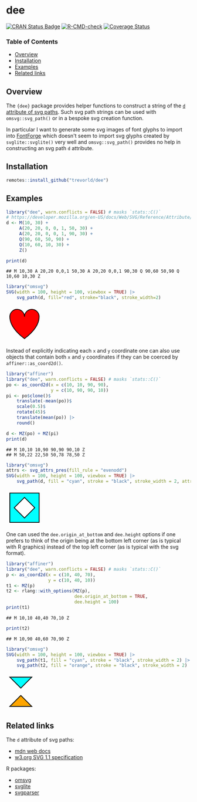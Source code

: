 # dee

[![CRAN Status Badge](https://www.r-pkg.org/badges/version/dee)](https://cran.r-project.org/package=dee)
[![R-CMD-check](https://github.com/trevorld/dee/actions/workflows/R-CMD-check.yaml/badge.svg?branch=main)](https://github.com/trevorld/dee/actions)
[![Coverage Status](https://codecov.io/gh/trevorld/dee/branch/main/graph/badge.svg)](https://app.codecov.io/gh/trevorld/dee)

### Table of Contents

* [Overview](#overview)
* [Installation](#installation)
* [Examples](#examples)
* [Related links](#related)



## <a name="overview">Overview</a>

The `{dee}` package provides helper functions to construct a string of the [`d` attribute of svg paths](https://developer.mozilla.org/en-US/docs/Web/SVG/Reference/Attribute/d).  Such svg path strings can be used with `omsvg::svg_path()` or in a bespoke svg creation function.

In particular I want to generate some svg images of font glyphs to import into [FontForge](https://fontforge.org/docs/index.html) which doesn't seem to import svg glyphs created by `svglite::svglite()` very well and `omsvg::svg_path()` provides no help in constructing an svg path `d` attribute.

## <a name="installation">Installation</a>

```r
remotes::install_github("trevorld/dee")
```

## <a name="examples">Examples</a>


``` r
library("dee", warn.conflicts = FALSE) # masks `stats::C()`
# https://developer.mozilla.org/en-US/docs/Web/SVG/Reference/Attribute/d#example
d <- M(10, 30) +
     A(20, 20, 0, 0, 1, 50, 30) +
     A(20, 20, 0, 0, 1, 90, 30) +
     Q(90, 60, 50, 90) +
     Q(10, 60, 10, 30) +
     Z()

print(d)
```

```
## M 10,30 A 20,20 0,0,1 50,30 A 20,20 0,0,1 90,30 Q 90,60 50,90 Q 10,60 10,30 Z
```


``` r
library("omsvg")
SVG(width = 100, height = 100, viewbox = TRUE) |>
    svg_path(d, fill="red", stroke="black", stroke_width=2)
```

<!--html_preserve--><svg width="100" height="100" viewBox="0 0 100 100">
  <path d="M 10,30 A 20,20 0,0,1 50,30 A 20,20 0,0,1 90,30 Q 90,60 50,90 Q 10,60 10,30 Z" stroke="black" stroke-width="2" fill="red"/>
</svg><!--/html_preserve-->

Instead of explicitly indicating each `x` and `y` coordinate one
can also use objects that contain both `x` and `y` coordinates
if they can be coerced by `affiner::as_coord2d()`.


``` r
library("affiner")
library("dee", warn.conflicts = FALSE) # masks `stats::C()`
po <- as_coord2d(x = c(10, 10, 90, 90),
                 y = c(10, 90, 90, 10))
pi <- po$clone()$
    translate(-mean(po))$
    scale(0.5)$
    rotate(45)$
    translate(mean(po)) |>
    round()

d <- MZ(po) + MZ(pi)
print(d)
```

```
## M 10,10 10,90 90,90 90,10 Z 
## M 50,22 22,50 50,78 78,50 Z
```


``` r
library("omsvg")
attrs <- svg_attrs_pres(fill_rule = "evenodd")
SVG(width = 100, height = 100, viewbox = TRUE) |>
    svg_path(d, fill = "cyan", stroke = "black", stroke_width = 2, attrs = attrs)
```

<!--html_preserve--><svg width="100" height="100" viewBox="0 0 100 100">
  <path d="M 10,10 10,90 90,90 90,10 Z M 50,22 22,50 50,78 78,50 Z" stroke="black" stroke-width="2" fill="cyan" fill-rule="evenodd"/>
</svg><!--/html_preserve-->

One can used the `dee.origin_at_bottom` and `dee.height` options if one
prefers to think of the origin being at the bottom left corner (as is typical
with R graphics) instead of the top left corner (as is typical with the svg format).


``` r
library("affiner")
library("dee", warn.conflicts = FALSE) # masks `stats::C()`
p <- as_coord2d(x = c(10, 40, 70),
                y = c(10, 40, 10))
t1 <- MZ(p)
t2 <- rlang::with_options(MZ(p),
                          dee.origin_at_bottom = TRUE,
                          dee.height = 100)
print(t1)
```

```
## M 10,10 40,40 70,10 Z
```

``` r
print(t2)
```

```
## M 10,90 40,60 70,90 Z
```


``` r
library("omsvg")
SVG(width = 100, height = 100, viewbox = TRUE) |>
    svg_path(t1, fill = "cyan", stroke = "black", stroke_width = 2) |>
    svg_path(t2, fill = "orange", stroke = "black", stroke_width = 2)
```

<!--html_preserve--><svg width="100" height="100" viewBox="0 0 100 100">
  <path d="M 10,10 40,40 70,10 Z" stroke="black" stroke-width="2" fill="cyan"/>
  <path d="M 10,90 40,60 70,90 Z" stroke="black" stroke-width="2" fill="orange"/>
</svg><!--/html_preserve-->

## <a name="related">Related links</a>

The `d` attribute of svg paths:

* [mdn web docs](https://developer.mozilla.org/en-US/docs/Web/SVG/Reference/Attribute/d)
* [w3.org SVG 1.1 specification](https://www.w3.org/TR/2011/REC-SVG11-20110816/paths.html#PathData)

R packages:

* [omsvg](https://github.com/rich-iannone/omsvg)
* [svglite](https://github.com/r-lib/svglite)
* [svgparser](https://github.com/coolbutuseless/svgparser)
